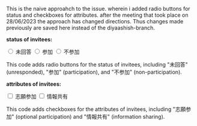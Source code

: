 This is the naive approahch to the issue. wherein i added radio buttons for status and checkboxes for attributes. after the meeting that took place on 28/06/2023 the approach has changed directions. 
Thus changes made previously are saved here instead of the diyaashish-branch. 

**status of invitees:**

<div class="participantStatus">
  <label><input type="radio" name="status" value="unresponded"> 未回答</label>
  <label><input type="radio" name="status" value="participation"> 参加</label>
  <label><input type="radio" name="status" value="non-participation"> 不参加</label>
</div>

This code adds radio buttons for the status of invitees, including "未回答" (unresponded), "参加" (participation), and "不参加" (non-participation).

**attributes of invitees:**

<div class="inviteeAttributes">
  <label><input type="checkbox" name="optionalParticipation" value="optional"> 志願参加</label>
  <label><input type="checkbox" name="informationSharing" value="sharing"> 情報共有</label>
</div>

This code adds checkboxes for the attributes of invitees, including "志願参加" (optional participation) and "情報共有" (information sharing).
